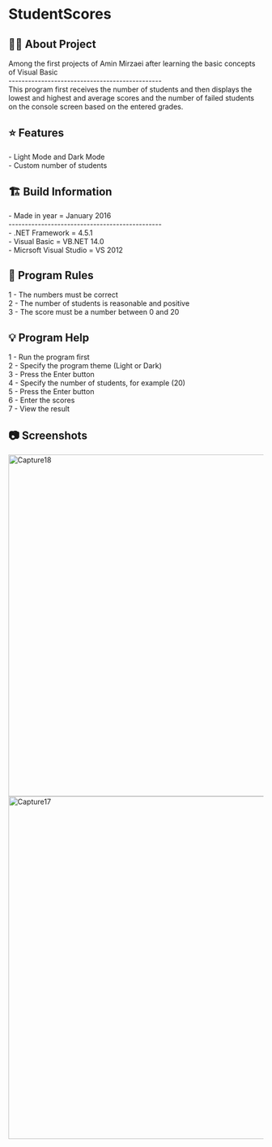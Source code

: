 # StudentScores

<h2> 👨‍💻 About Project</h2>
Among the first projects of Amin Mirzaei after learning the basic concepts of Visual Basic <br />
----------------------------------------------- <br />
This program first receives the number of students and then displays the lowest and highest and average scores and the number of failed students on the console screen based on the entered grades. <br />

<h2> ⭐ Features</h2>
- Light Mode and Dark Mode<br />
- Custom number of students <br />

<h2> 🏗 Build Information</h2>
- Made in year = January 2016 <br />
----------------------------------------------- <br />
- .NET Framework =  4.5.1 <br />
- Visual Basic = VB.NET 14.0 <br />
- Micrsoft Visual Studio = VS 2012 <br />

<h2> 📜 Program Rules</h2>
1 - The numbers must be correct<br />
2 - The number of students is reasonable and positive <br />
3 - The score must be a number between 0 and 20 <br />

<h2> 💡 Program Help</h2>
1 - Run the program first<br />
2 - Specify the program theme (Light or Dark) <br />
3 - Press the Enter button<br />
4 - Specify the number of students, for example (20)<br />
5 - Press the Enter button<br />
6 - Enter the scores <br />
7 - View the result

<h2>📷 Screenshots</h2>
<img width="674" alt="Capture18" src="https://github.com/user-attachments/assets/3cb1d1b6-ab02-4c5a-a79c-4de9ab9c60a2">
<img width="676" alt="Capture17" src="https://github.com/user-attachments/assets/e6797840-bd73-4fb2-949c-ad16a434b76e">
